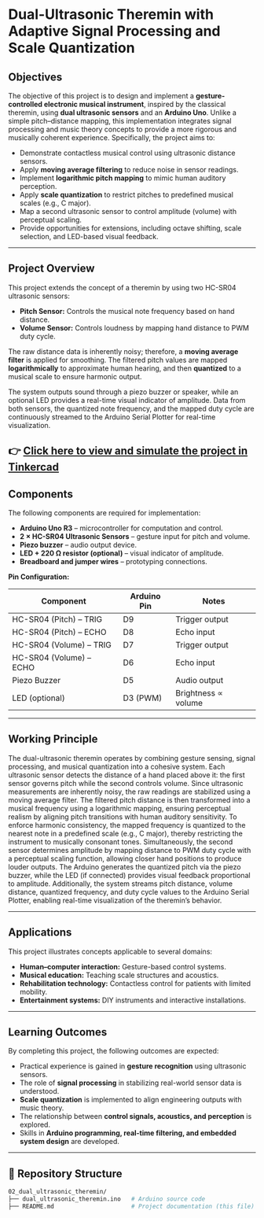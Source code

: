 # Dual-Ultrasonic Theremin with Adaptive Signal Processing and Scale Quantization  

## Objectives  
The objective of this project is to design and implement a **gesture-controlled electronic musical instrument**, inspired by the classical theremin, using **dual ultrasonic sensors** and an **Arduino Uno**. Unlike a simple pitch–distance mapping, this implementation integrates signal processing and music theory concepts to provide a more rigorous and musically coherent experience. Specifically, the project aims to:  

- Demonstrate contactless musical control using ultrasonic distance sensors.  
- Apply **moving average filtering** to reduce noise in sensor readings.  
- Implement **logarithmic pitch mapping** to mimic human auditory perception.  
- Apply **scale quantization** to restrict pitches to predefined musical scales (e.g., C major).  
- Map a second ultrasonic sensor to control amplitude (volume) with perceptual scaling.  
- Provide opportunities for extensions, including octave shifting, scale selection, and LED-based visual feedback.  

---

## Project Overview  
This project extends the concept of a theremin by using two HC-SR04 ultrasonic sensors:  

- **Pitch Sensor:** Controls the musical note frequency based on hand distance.  
- **Volume Sensor:** Controls loudness by mapping hand distance to PWM duty cycle.  

The raw distance data is inherently noisy; therefore, a **moving average filter** is applied for smoothing. The filtered pitch values are mapped **logarithmically** to approximate human hearing, and then **quantized** to a musical scale to ensure harmonic output.  

The system outputs sound through a piezo buzzer or speaker, while an optional LED provides a real-time visual indicator of amplitude. Data from both sensors, the quantized note frequency, and the mapped duty cycle are continuously streamed to the Arduino Serial Plotter for real-time visualization.  

👉 [Click here to view and simulate the project in Tinkercad](https://www.tinkercad.com/things/b0iAu5wsWEE-arduino-dual-theremin)
---

## Components  
The following components are required for implementation:  

- **Arduino Uno R3** – microcontroller for computation and control.  
- **2 × HC-SR04 Ultrasonic Sensors** – gesture input for pitch and volume.  
- **Piezo buzzer** – audio output device.  
- **LED + 220 Ω resistor (optional)** – visual indicator of amplitude.  
- **Breadboard and jumper wires** – prototyping connections.  

**Pin Configuration:**  

| Component                | Arduino Pin | Notes |
|---------------------------|-------------|-------|
| HC-SR04 (Pitch) – TRIG    | D9          | Trigger output |
| HC-SR04 (Pitch) – ECHO    | D8          | Echo input |
| HC-SR04 (Volume) – TRIG   | D7          | Trigger output |
| HC-SR04 (Volume) – ECHO   | D6          | Echo input |
| Piezo Buzzer              | D5          | Audio output |
| LED (optional)            | D3 (PWM)    | Brightness ∝ volume |

---

## Working Principle  
The dual-ultrasonic theremin operates by combining gesture sensing, signal processing, and musical quantization into a cohesive system. Each ultrasonic sensor detects the distance of a hand placed above it: the first sensor governs pitch while the second controls volume. Since ultrasonic measurements are inherently noisy, the raw readings are stabilized using a moving average filter. The filtered pitch distance is then transformed into a musical frequency using a logarithmic mapping, ensuring perceptual realism by aligning pitch transitions with human auditory sensitivity. To enforce harmonic consistency, the mapped frequency is quantized to the nearest note in a predefined scale (e.g., C major), thereby restricting the instrument to musically consonant tones. Simultaneously, the second sensor determines amplitude by mapping distance to PWM duty cycle with a perceptual scaling function, allowing closer hand positions to produce louder outputs. The Arduino generates the quantized pitch via the piezo buzzer, while the LED (if connected) provides visual feedback proportional to amplitude. Additionally, the system streams pitch distance, volume distance, quantized frequency, and duty cycle values to the Arduino Serial Plotter, enabling real-time visualization of the theremin’s behavior.  

---

## Applications  
This project illustrates concepts applicable to several domains:  

- **Human–computer interaction:** Gesture-based control systems.  
- **Musical education:** Teaching scale structures and acoustics.  
- **Rehabilitation technology:** Contactless control for patients with limited mobility.  
- **Entertainment systems:** DIY instruments and interactive installations.  

---

## Learning Outcomes  
By completing this project, the following outcomes are expected:  

- Practical experience is gained in **gesture recognition** using ultrasonic sensors.  
- The role of **signal processing** in stabilizing real-world sensor data is understood.  
- **Scale quantization** is implemented to align engineering outputs with music theory.  
- The relationship between **control signals, acoustics, and perception** is explored.  
- Skills in **Arduino programming, real-time filtering, and embedded system design** are developed.  

---

## 📂 Repository Structure  
```bash
02_dual_ultrasonic_theremin/
├── dual_ultrasonic_theremin.ino   # Arduino source code
├── README.md                      # Project documentation (this file)

